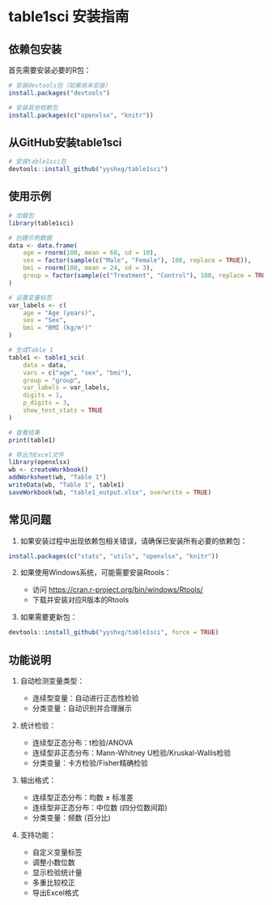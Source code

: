 # table1sci 安装指南

## 依赖包安装

首先需要安装必要的R包：

```R
# 安装devtools包（如果尚未安装）
install.packages("devtools")

# 安装其他依赖包
install.packages(c("openxlsx", "knitr"))
```

## 从GitHub安装table1sci

```R
# 安装table1sci包
devtools::install_github("yyshxg/table1sci")
```

## 使用示例

```R
# 加载包
library(table1sci)

# 创建示例数据
data <- data.frame(
    age = rnorm(100, mean = 60, sd = 10),
    sex = factor(sample(c("Male", "Female"), 100, replace = TRUE)),
    bmi = rnorm(100, mean = 24, sd = 3),
    group = factor(sample(c("Treatment", "Control"), 100, replace = TRUE))
)

# 设置变量标签
var_labels <- c(
    age = "Age (years)",
    sex = "Sex",
    bmi = "BMI (kg/m²)"
)

# 生成Table 1
table1 <- table1_sci(
    data = data,
    vars = c("age", "sex", "bmi"),
    group = "group",
    var_labels = var_labels,
    digits = 1,
    p_digits = 3,
    show_test_stats = TRUE
)

# 查看结果
print(table1)

# 导出为Excel文件
library(openxlsx)
wb <- createWorkbook()
addWorksheet(wb, "Table 1")
writeData(wb, "Table 1", table1)
saveWorkbook(wb, "table1_output.xlsx", overwrite = TRUE)
```

## 常见问题

1. 如果安装过程中出现依赖包相关错误，请确保已安装所有必要的依赖包：
```R
install.packages(c("stats", "utils", "openxlsx", "knitr"))
```

2. 如果使用Windows系统，可能需要安装Rtools：
   - 访问 https://cran.r-project.org/bin/windows/Rtools/
   - 下载并安装对应R版本的Rtools

3. 如果需要更新包：
```R
devtools::install_github("yyshxg/table1sci", force = TRUE)
```

## 功能说明

1. 自动检测变量类型：
   - 连续型变量：自动进行正态性检验
   - 分类变量：自动识别并合理展示

2. 统计检验：
   - 连续型正态分布：t检验/ANOVA
   - 连续型非正态分布：Mann-Whitney U检验/Kruskal-Wallis检验
   - 分类变量：卡方检验/Fisher精确检验

3. 输出格式：
   - 连续型正态分布：均数 ± 标准差
   - 连续型非正态分布：中位数 (四分位数间距)
   - 分类变量：频数 (百分比)

4. 支持功能：
   - 自定义变量标签
   - 调整小数位数
   - 显示检验统计量
   - 多重比较校正
   - 导出Excel格式 